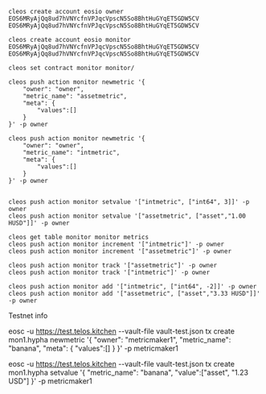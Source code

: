 ```
cleos create account eosio owner EOS6MRyAjQq8ud7hVNYcfnVPJqcVpscN5So8BhtHuGYqET5GDW5CV EOS6MRyAjQq8ud7hVNYcfnVPJqcVpscN5So8BhtHuGYqET5GDW5CV

cleos create account eosio monitor EOS6MRyAjQq8ud7hVNYcfnVPJqcVpscN5So8BhtHuGYqET5GDW5CV EOS6MRyAjQq8ud7hVNYcfnVPJqcVpscN5So8BhtHuGYqET5GDW5CV

cleos set contract monitor monitor/

cleos push action monitor newmetric '{
    "owner": "owner",
    "metric_name": "assetmetric",
    "meta": {
        "values":[]
    }
}' -p owner

cleos push action monitor newmetric '{
    "owner": "owner",
    "metric_name": "intmetric",
    "meta": {
        "values":[]
    }
}' -p owner


cleos push action monitor setvalue '["intmetric", ["int64", 3]]' -p owner
cleos push action monitor setvalue '["assetmetric", ["asset","1.00 HUSD"]]' -p owner

cleos get table monitor monitor metrics
cleos push action monitor increment '["intmetric"]' -p owner
cleos push action monitor increment '["assetmetric"]' -p owner

cleos push action monitor track '["assetmetric"]' -p owner
cleos push action monitor track '["intmetric"]' -p owner

cleos push action monitor add '["intmetric", ["int64", -2]]' -p owner
cleos push action monitor add '["assetmetric", ["asset","3.33 HUSD"]]' -p owner
```

Testnet info


eosc -u https://test.telos.kitchen --vault-file vault-test.json tx create mon1.hypha newmetric '{
    "owner": "metricmaker1",
    "metric_name": "banana",
    "meta": {
        "values":[]
    }
}' -p metricmaker1

eosc -u https://test.telos.kitchen --vault-file vault-test.json tx create mon1.hypha setvalue '{
    "metric_name": "banana",
    "value":["asset", "1.23 USD"]
}' -p metricmaker1

